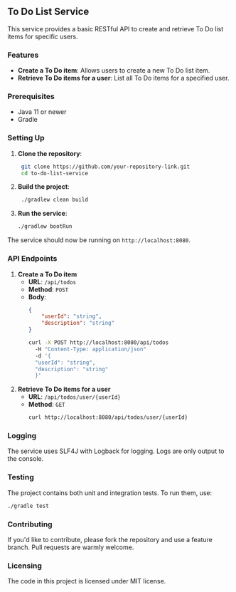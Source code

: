 ## To Do List Service

This service provides a basic RESTful API to create and retrieve To Do list items for specific users.

### Features

- **Create a To Do item**: Allows users to create a new To Do list item.
- **Retrieve To Do items for a user**: List all To Do items for a specified user.

### Prerequisites

- Java 11 or newer
- Gradle

### Setting Up

1. **Clone the repository**:
   ```bash
    git clone https://github.com/your-repository-link.git
    cd to-do-list-service
    ```
2. **Build the project**:
   ```bash
    ./gradlew clean build
    ```
3. **Run the service**:
    ```bash
    ./gradlew bootRun
    ```
The service should now be running on `http://localhost:8080`.

### API Endpoints

1. **Create a To Do item**
   - **URL**: `/api/todos`
   - **Method**: `POST`
   - **Body**:
     ```json
     {
         "userId": "string",
         "description": "string"
     }
     ```
     ```bash
     curl -X POST http://localhost:8080/api/todos
       -H "Content-Type: application/json"
       -d '{
       "userId": "string",
       "description": "string"
       }'
     ```
2. **Retrieve To Do items for a user**
   - **URL**: `/api/todos/user/{userId}`
   - **Method**: `GET`
       ```bash
     curl http://localhost:8080/api/todos/user/{userId}
     ```

### Logging

The service uses SLF4J with Logback for logging. Logs are only output to the console.

### Testing

The project contains both unit and integration tests. To run them, use:
```bash
./gradle test
```    

### Contributing

If you'd like to contribute, please fork the repository and use a feature branch. Pull requests are warmly welcome.

### Licensing

The code in this project is licensed under MIT license.




